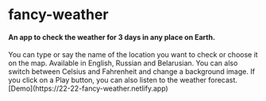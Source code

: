 # fancy-weather
<h4>An app to check the weather for 3 days in any place on Earth.</h4>You can type or say the name of the location you want to check or choose it on the map. Available in English, Russian and Belarusian. You can also switch between Celsius and Fahrenheit and change a background image. If you click on a Play button, you can also listen to the weather forecast.
[Demo](https://22-22-fancy-weather.netlify.app)

